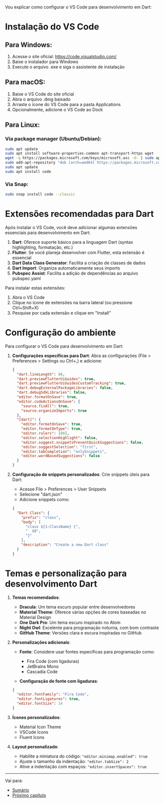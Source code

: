 Vou explicar como configurar o VS Code para desenvolvimento em Dart:

# Instalação do VS Code

## Para Windows:
1. Acesse o site oficial: https://code.visualstudio.com/
2. Baixe o instalador para Windows
3. Execute o arquivo .exe e siga o assistente de instalação

## Para macOS:
1. Baixe o VS Code do site oficial
2. Abra o arquivo .dmg baixado
3. Arraste o ícone do VS Code para a pasta Applications
4. Opcionalmente, adicione o VS Code ao Dock

## Para Linux:
### Via package manager (Ubuntu/Debian):
```bash
sudo apt update
sudo apt install software-properties-common apt-transport-https wget
wget -q https://packages.microsoft.com/keys/microsoft.asc -O- | sudo apt-key add -
sudo add-apt-repository "deb [arch=amd64] https://packages.microsoft.com/repos/vscode stable main"
sudo apt update
sudo apt install code
```

### Via Snap:
```bash
sudo snap install code --classic
```

# Extensões recomendadas para Dart

Após instalar o VS Code, você deve adicionar algumas extensões essenciais para desenvolvimento em Dart:

1. **Dart**: Oferece suporte básico para a linguagem Dart (syntax highlighting, formatação, etc.)
2. **Flutter**: Se você planeja desenvolver com Flutter, esta extensão é essencial
3. **Dart Data Class Generator**: Facilita a criação de classes de dados
4. **Dart Import**: Organiza automaticamente seus imports
5. **Pubspec Assist**: Facilita a adição de dependências ao arquivo pubspec.yaml

Para instalar estas extensões:
1. Abra o VS Code
2. Clique no ícone de extensões na barra lateral (ou pressione Ctrl+Shift+X)
3. Pesquise por cada extensão e clique em "Install"

# Configuração do ambiente

Para configurar o VS Code para desenvolvimento em Dart:

1. **Configurações específicas para Dart**:
   Abra as configurações (File > Preferences > Settings ou Ctrl+,) e adicione:

   ```json
   {
     "dart.lineLength": 80,
     "dart.previewFlutterUiGuides": true,
     "dart.previewFlutterUiGuidesCustomTracking": true,
     "dart.debugExternalPackageLibraries": false,
     "dart.debugSdkLibraries": false,
     "editor.formatOnSave": true,
     "editor.codeActionsOnSave": {
       "source.fixAll": true,
       "source.organizeImports": true
     },
     "[dart]": {
       "editor.formatOnSave": true,
       "editor.formatOnType": true,
       "editor.rulers": [80],
       "editor.selectionHighlight": false,
       "editor.suggest.snippetsPreventQuickSuggestions": false,
       "editor.suggestSelection": "first",
       "editor.tabCompletion": "onlySnippets",
       "editor.wordBasedSuggestions": false
     }
   }
   ```

2. **Configuração de snippets personalizados**:
   Crie snippets úteis para Dart:
   - Acesse File > Preferences > User Snippets
   - Selecione "dart.json"
   - Adicione snippets como:

   ```json
   {
     "Dart Class": {
       "prefix": "class",
       "body": [
         "class ${1:ClassName} {",
         "  $0",
         "}"
       ],
       "description": "Create a new Dart class"
     }
   }
   ```

# Temas e personalização para desenvolvimento Dart

1. **Temas recomendados**:
   - **Dracula**: Um tema escuro popular entre desenvolvedores
   - **Material Theme**: Oferece várias opções de cores baseadas no Material Design
   - **One Dark Pro**: Um tema escuro inspirado no Atom
   - **Night Owl**: Excelente para programação noturna, com bom contraste
   - **GitHub Theme**: Versões clara e escura inspiradas no GitHub

2. **Personalizações adicionais**:
   - **Fonte**: Considere usar fontes específicas para programação como:
     - Fira Code (com ligaduras)
     - JetBrains Mono
     - Cascadia Code
   
   - **Configuração de fonte com ligaduras**:
   ```json
   {
     "editor.fontFamily": "Fira Code",
     "editor.fontLigatures": true,
     "editor.fontSize": 14
   }
   ```

3. **Ícones personalizados**:
   - Material Icon Theme
   - VSCode Icons
   - Fluent Icons

4. **Layout personalizado**:
   - Habilite a miniatura do código: `"editor.minimap.enabled": true`
   - Ajuste o tamanho da indentação: `"editor.tabSize": 2`
   - Ative a indentação com espaços: `"editor.insertSpaces": true`

---
Vai para:
- [Sumário](https://github.com/claulis/flutter/blob/main/dart/README.md)
- [Próximo capítulo](../capitulos/primeiro-programa.md)